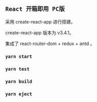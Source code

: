 ## `React 开箱即用 PC版`

采用 create-react-app 进行搭建。

create-react-app 版本为 v3.4.1。

集成了 react-router-dom + redux + antd 。

### `yarn start`

### `yarn test`

### `yarn build`

### `yarn eject`
